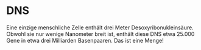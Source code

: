 # DNS

Eine einzige menschliche Zelle enthält drei Meter Desoxyribonukleinsäure. Obwohl
sie nur wenige Nanometer breit ist, enthält diese DNS etwa 25.000 Gene in etwa
drei Milliarden Basenpaaren. Das ist eine Menge!
